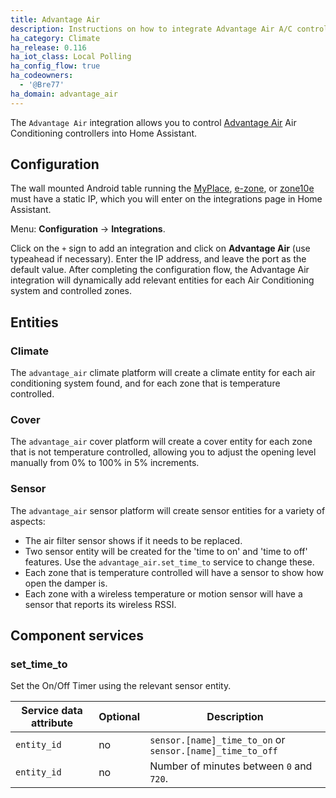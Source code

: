 ```yaml
---
title: Advantage Air
description: Instructions on how to integrate Advantage Air A/C controller into Home Assistant.
ha_category: Climate
ha_release: 0.116
ha_iot_class: Local Polling
ha_config_flow: true
ha_codeowners:
  - '@Bre77'
ha_domain: advantage_air
---
```


The `Advantage Air` integration allows you to control [Advantage Air](https://www.advantageair.com.au/) Air Conditioning controllers into Home Assistant.

## Configuration

The wall mounted Android table running the [MyPlace](https://play.google.com/store/apps/details?id=com.air.advantage.myair5), [e-zone](https://play.google.com/store/apps/details?id=com.air.advantage.ezone), or [zone10e](https://play.google.com/store/apps/details?id=com.air.advantage.zone10) must have a static IP, which you will enter on the integrations page in Home Assistant.

Menu: **Configuration** -> **Integrations**.

Click on the `+` sign to add an integration and click on **Advantage Air** (use typeahead if necessary).
Enter the IP address, and leave the port as the default value.
After completing the configuration flow, the Advantage Air integration will dynamically add relevant entities for each Air Conditioning system and controlled zones.

## Entities

### Climate

The `advantage_air` climate platform will create a climate entity for each air conditioning system found, and for each zone that is temperature controlled.

### Cover

The `advantage_air` cover platform will create a cover entity for each zone that is not temperature controlled, allowing you to adjust the opening level manually from 0% to 100% in 5% increments.

### Sensor

The `advantage_air` sensor platform will create sensor entities for a variety of aspects:

- The air filter sensor shows if it needs to be replaced.
- Two sensor entity will be created for the 'time to on' and 'time to off' features. Use the `advantage_air.set_time_to` service to change these.
- Each zone that is temperature controlled will have a sensor to show how open the damper is.
- Each zone with a wireless temperature or motion sensor will have a sensor that reports its wireless RSSI.

## Component services

### set_time_to

Set the On/Off Timer using the relevant sensor entity.

| Service data attribute | Optional | Description |
| ---------------------- | -------- | ----------- |
| `entity_id` | no | `sensor.[name]_time_to_on` or `sensor.[name]_time_to_off`
| `entity_id` | no | Number of minutes between `0` and `720`.
